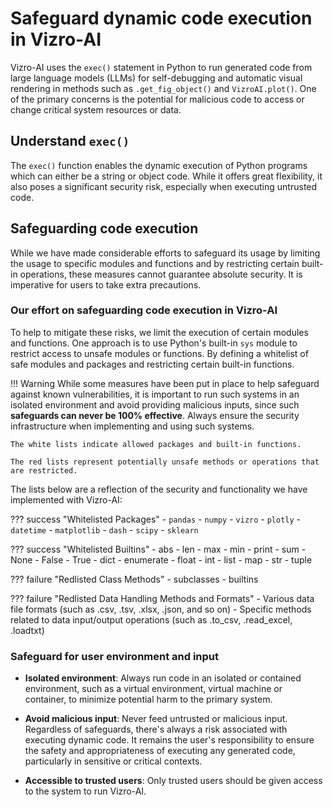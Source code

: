 # Safeguard dynamic code execution in Vizro-AI

Vizro-AI uses the `exec()` statement in Python to run generated code from large language models (LLMs) for self-debugging and automatic visual rendering in methods such as `.get_fig_object()` and `VizroAI.plot()`. One of the primary concerns is the potential for malicious code to access or change critical system resources or data.

## Understand `exec()`

The `exec()` function enables the dynamic execution of Python programs which can either be a string or object code. While it offers great flexibility, it also poses a significant security risk, especially when executing untrusted code.

## Safeguarding code execution

While we have made considerable efforts to safeguard its usage by limiting the usage to specific modules and functions and by restricting certain built-in operations, these measures cannot guarantee absolute security. It is imperative for users to take extra precautions.

### Our effort on safeguarding code execution in Vizro-AI

To help to mitigate these risks, we limit the execution of certain modules and functions. One approach is to use Python's built-in `sys` module to restrict access to unsafe modules or functions. By defining a whitelist of safe modules and packages and restricting certain built-in functions.

!!! Warning
    While some measures have been put in place to help safeguard against known vulnerabilities, it is important to run such systems in an isolated environment and avoid providing malicious inputs, since such **safeguards can never be 100% effective**. Always ensure the security infrastructure when implementing and using such systems.

    The white lists indicate allowed packages and built-in functions.

    The red lists represent potentially unsafe methods or operations that are restricted.

The lists below are a reflection of the security and functionality we have implemented with Vizro-AI:

<!--vale off-->
??? success "Whitelisted Packages"
    - `pandas`
    - `numpy`
    - `vizro`
    - `plotly`
    - `datetime`
    - `matplotlib`
    - `dash`
    - `scipy`
    - `sklearn`

??? success "Whitelisted Builtins"
    - abs
    - len
    - max
    - min
    - print
    - sum
    - None
    - False
    - True
    - dict
    - enumerate
    - float
    - int
    - list
    - map
    - str
    - tuple

??? failure "Redlisted Class Methods"
    - subclasses
    - builtins

??? failure "Redlisted Data Handling Methods and Formats"
    - Various data file formats (such as .csv, .tsv, .xlsx, .json, and so on)
    - Specific methods related to data input/output operations (such as .to_csv, .read_excel, .loadtxt)

<!--vale on-->

### Safeguard for user environment and input

- **Isolated environment**: Always run code in an isolated or contained environment, such as a virtual environment, virtual machine or container, to minimize potential harm to the primary system.

- **Avoid malicious input**: Never feed untrusted or malicious input. Regardless of safeguards, there's always a risk associated with executing dynamic code. It remains the user's responsibility to ensure the safety and appropriateness of executing any generated code, particularly in sensitive or critical contexts.

- **Accessible to trusted users**: Only trusted users should be given access to the system to run Vizro-AI.
